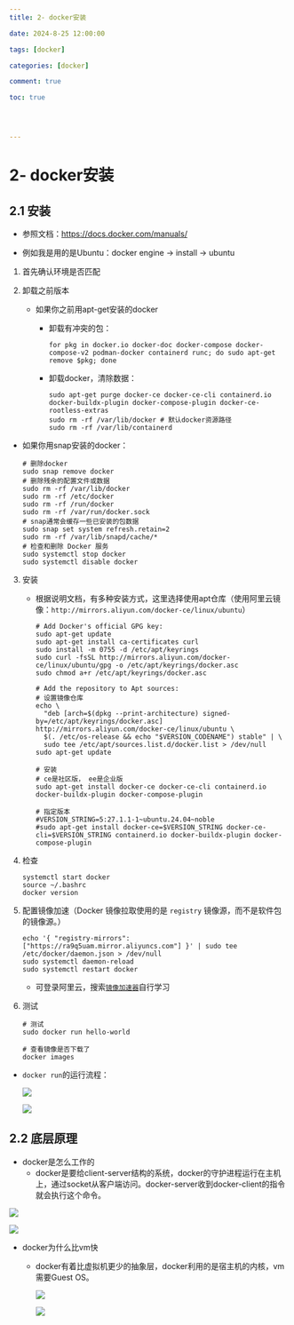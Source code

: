 ```yaml
---
title: 2- docker安装

date: 2024-8-25 12:00:00

tags: [docker]

categories: [docker]

comment: true

toc: true




---
```


#

<!--more-->

# 2- docker安装

## 2.1 安装

- 参照文档：https://docs.docker.com/manuals/

- 例如我是用的是Ubuntu：docker engine -> install -> ubuntu



1. 首先确认环境是否匹配

2. 卸载之前版本

	- 如果你之前用apt-get安装的docker

       - 卸载有冲突的包：

          ```shell
          for pkg in docker.io docker-doc docker-compose docker-compose-v2 podman-docker containerd runc; do sudo apt-get remove $pkg; done
          ```

       - 卸载docker，清除数据：

          ```shell
          sudo apt-get purge docker-ce docker-ce-cli containerd.io docker-buildx-plugin docker-compose-plugin docker-ce-rootless-extras
          sudo rm -rf /var/lib/docker # 默认docker资源路径
          sudo rm -rf /var/lib/containerd
          ```
       
  - 如果你用snap安装的docker：
  
    ```shell
    # 删除docker
    sudo snap remove docker
    # 删除残余的配置文件或数据
    sudo rm -rf /var/lib/docker
    sudo rm -rf /etc/docker
    sudo rm -rf /run/docker
    sudo rm -rf /var/run/docker.sock
    # snap通常会缓存一些已安装的包数据
    sudo snap set system refresh.retain=2
    sudo rm -rf /var/lib/snapd/cache/*
    # 检查和删除 Docker 服务
    sudo systemctl stop docker
    sudo systemctl disable docker
    
    ```
  
3. 安装

   - 根据说明文档，有多种安装方式，这里选择使用apt仓库（使用阿里云镜像：`http://mirrors.aliyun.com/docker-ce/linux/ubuntu`）

     ```shell
     # Add Docker's official GPG key:
     sudo apt-get update
     sudo apt-get install ca-certificates curl
     sudo install -m 0755 -d /etc/apt/keyrings
     sudo curl -fsSL http://mirrors.aliyun.com/docker-ce/linux/ubuntu/gpg -o /etc/apt/keyrings/docker.asc
     sudo chmod a+r /etc/apt/keyrings/docker.asc
     
     # Add the repository to Apt sources:
     # 设置镜像仓库
     echo \
       "deb [arch=$(dpkg --print-architecture) signed-by=/etc/apt/keyrings/docker.asc] http://mirrors.aliyun.com/docker-ce/linux/ubuntu \
       $(. /etc/os-release && echo "$VERSION_CODENAME") stable" | \
       sudo tee /etc/apt/sources.list.d/docker.list > /dev/null
     sudo apt-get update
     
     # 安装
     # ce是社区版， ee是企业版
     sudo apt-get install docker-ce docker-ce-cli containerd.io docker-buildx-plugin docker-compose-plugin
     
     # 指定版本
     #VERSION_STRING=5:27.1.1-1~ubuntu.24.04~noble
     #sudo apt-get install docker-ce=$VERSION_STRING docker-ce-cli=$VERSION_STRING containerd.io docker-buildx-plugin docker-compose-plugin
     ```

4. 检查

   ```shell
   systemctl start docker
   source ~/.bashrc
   docker version
   ```

   

5. 配置镜像加速（Docker 镜像拉取使用的是 `registry` 镜像源，而不是软件包的镜像源。）

    ```shell
    echo '{ "registry-mirrors": ["https://ra9q5uam.mirror.aliyuncs.com"] }' | sudo tee /etc/docker/daemon.json > /dev/null
    sudo systemctl daemon-reload
    sudo systemctl restart docker

    ```

	- 可登录阿里云，搜索[`镜像加速器`](https://help.aliyun.com/zh/acr/user-guide/accelerate-the-pulls-of-docker-official-images?spm=5176.21213303.J_qCOwPWspKEuWcmp8qiZNQ.21.5fd72f3dqrhBQI&scm=20140722.S_help@@%E6%96%87%E6%A1%A3@@60750._.ID_help@@%E6%96%87%E6%A1%A3@@60750-RL_%E9%95%9C%E5%83%8F%E5%8A%A0%E9%80%9F%E5%99%A8-LOC_llm-OR_ser-V_3-RE_new4@@cardNew-P0_0)自行学习

6. 测试

   ```shell
   # 测试
   sudo docker run hello-world
   
   # 查看镜像是否下载了
   docker images
   ```




- `docker run`的运行流程：

  ![](../../../themes/yilia/source/img/docker/4.png)

  ![](img/docker/4.png)



## 2.2 底层原理

- docker是怎么工作的
  - docker是要给client-server结构的系统，docker的守护进程运行在主机上，通过socket从客户端访问。docker-server收到docker-client的指令就会执行这个命令。

![](../../../themes/yilia/source/img/docker/5.png)

![](img/docker/5.png)



- docker为什么比vm快

  - docker有着比虚拟机更少的抽象层，docker利用的是宿主机的内核，vm需要Guest OS。

    ![](../../../themes/yilia/source/img/docker/6.png)

    ![](img/docker/6.png)

